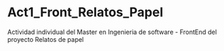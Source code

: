 # Act1_Front_Relatos_Papel
Actividad individual del Master en Ingenieria de software - FrontEnd del proyecto Relatos de papel 
